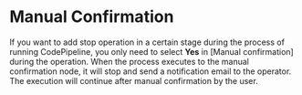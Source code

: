 # Manual Confirmation
If you want to add stop operation in a certain stage during the process of running CodePipeline, you only need to select **Yes** in [Manual confirmation] during the operation. When the process executes to the manual confirmation node, it will stop and send a notification email to the operator. The execution will continue after manual confirmation by the user.
